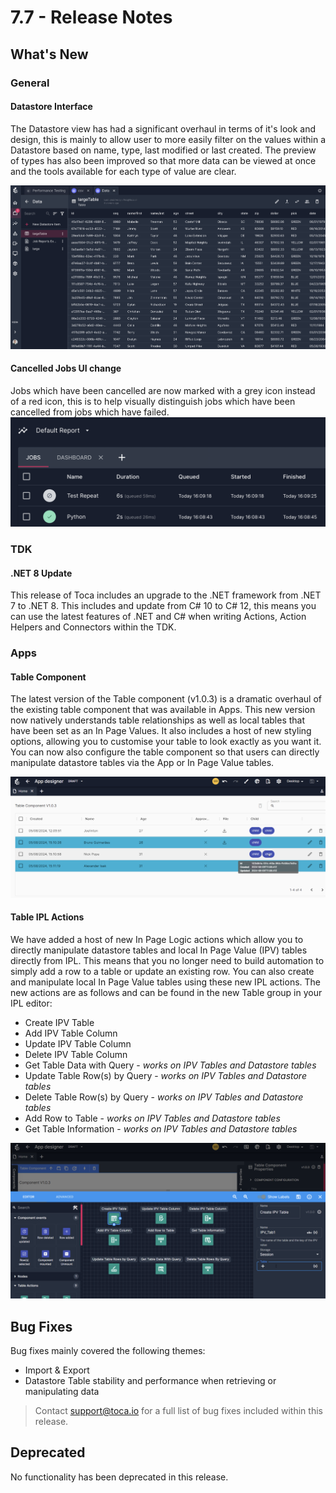 # 7.7 - Release Notes

## What's New

### General

#### Datastore Interface

The Datastore view has had a significant overhaul in terms of it's look and design, this is mainly to allow user to more easily filter on the values within a Datastore based on name, type, last modified or last created.
The preview of types has also been improved so that more data can be viewed at once and the tools available for each type of value are clear.

![Datastore UI Changes](/src/assets/datastore_ui_changes.png)

#### Cancelled Jobs UI change

Jobs which have been cancelled are now marked with a grey icon instead of a red icon, this is to help visually distinguish jobs which have been cancelled from jobs which have failed.
![Cancelled Jobs](/src/assets/cancelled_jobs.png)

### TDK

#### .NET 8 Update

This release of Toca includes an upgrade to the .NET framework from .NET 7 to .NET 8. This includes and update from C# 10 to C# 12, this means you can use the latest features of .NET and C# when writing Actions, Action Helpers and Connectors within the TDK.

### Apps

#### Table Component

The latest version of the Table component (v1.0.3) is a dramatic overhaul of the existing table component that was available in Apps.
This new version now natively understands table relationships as well as local tables that have been set as an In Page Values. It also includes a host of new styling options, allowing you to customise your table to look exactly as you want it.
You can now also configure the table component so that users can directly manipulate datastore tables via the App or In Page Value tables.

![Table Component](/src/assets/table_component.png)

#### Table IPL Actions

We have added a host of new In Page Logic actions which allow you to directly manipulate datastore tables and local In Page Value (IPV) tables directly from IPL.
This means that you no longer need to build automation to simply add a row to a table or update an existing row. You can also create and manipulate local In Page Value tables using these new IPL actions.
The new actions are as follows and can be found in the new Table group in your IPL editor:
- Create IPV Table
- Add IPV Table Column
- Update IPV Table Column
- Delete IPV Table Column
- Get Table Data with Query - _works on IPV Tables and Datastore tables_
- Update Table Row(s) by Query - _works on IPV Tables and Datastore tables_
- Delete Table Row(s) by Query - _works on IPV Tables and Datastore tables_
- Add Row to Table - _works on IPV Tables and Datastore tables_
- Get Table Information - _works on IPV Tables and Datastore tables_

![Table IPL Actions](/src/assets/table_ipl_actions.png)

## Bug Fixes

Bug fixes mainly covered the following themes:
- Import & Export
- Datastore Table stability and performance when retrieving or manipulating data

> Contact <support@toca.io> for a full list of bug fixes included within this release.

## Deprecated

No functionality has been deprecated in this release.
